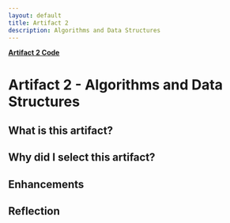 ```yaml
---
layout: default
title: Artifact 2
description: Algorithms and Data Structures
---
```


[**Artifact 2 Code**]()

# Artifact 2 - Algorithms and Data Structures
## What is this artifact?


## Why did I select this artifact?

## Enhancements


## Reflection

